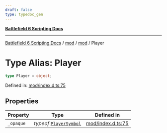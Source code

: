 ```yaml
---
draft: false
type: typedoc_gen
---
```


[**Battlefield 6 Scripting Docs**](../../../_index.md)

***

[Battlefield 6 Scripting Docs](../../../_index.md) / [mod](../../_index.md) / [mod](../_index.md) / Player

# Type Alias: Player

```ts
type Player = object;
```

Defined in: [mod/index.d.ts:75](https://github.com/battlefield-portal-community/portal-docs/blob/ff09b2690670f74de7e97198022e5a97ff1161ff/generators/santiago/mod/index.d.ts#L75)

## Properties

| Property | Type | Defined in |
| ------ | ------ | ------ |
| <a id="_opaque"></a> `_opaque` | *typeof* [`PlayerSymbol`](../PlayerSymbol/_index.md) | [mod/index.d.ts:75](https://github.com/battlefield-portal-community/portal-docs/blob/ff09b2690670f74de7e97198022e5a97ff1161ff/generators/santiago/mod/index.d.ts#L75) |
